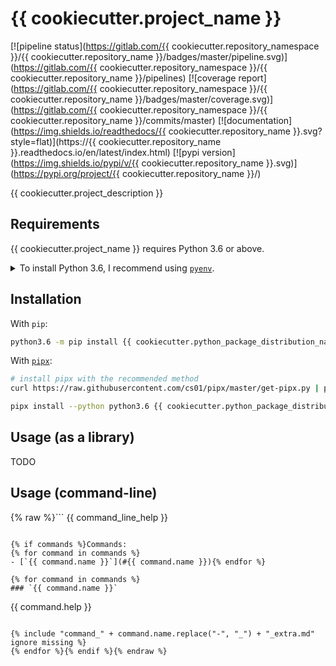 <!--
IMPORTANT:
  This file is generated from the template at 'scripts/templates/README.md'.
  Please update the template instead of this file.
-->

# {{ cookiecutter.project_name }}
[![pipeline status](https://gitlab.com/{{ cookiecutter.repository_namespace }}/{{ cookiecutter.repository_name }}/badges/master/pipeline.svg)](https://gitlab.com/{{ cookiecutter.repository_namespace }}/{{ cookiecutter.repository_name }}/pipelines)
[![coverage report](https://gitlab.com/{{ cookiecutter.repository_namespace }}/{{ cookiecutter.repository_name }}/badges/master/coverage.svg)](https://gitlab.com/{{ cookiecutter.repository_namespace }}/{{ cookiecutter.repository_name }}/commits/master)
[![documentation](https://img.shields.io/readthedocs/{{ cookiecutter.repository_name }}.svg?style=flat)](https://{{ cookiecutter.repository_name }}.readthedocs.io/en/latest/index.html)
[![pypi version](https://img.shields.io/pypi/v/{{ cookiecutter.repository_name }}.svg)](https://pypi.org/project/{{ cookiecutter.repository_name }}/)

{{ cookiecutter.project_description }}

## Requirements
{{ cookiecutter.project_name }} requires Python 3.6 or above.

<details>
<summary>To install Python 3.6, I recommend using <a href="https://github.com/pyenv/pyenv"><code>pyenv</code></a>.</summary>

```bash
# install pyenv
git clone https://github.com/pyenv/pyenv ~/.pyenv

# setup pyenv (you should also put these three lines in .bashrc or similar)
export PATH="${HOME}/.pyenv/bin:${PATH}"
export PYENV_ROOT="${HOME}/.pyenv"
eval "$(pyenv init -)"

# install Python 3.6
pyenv install 3.6.8

# make it available globally
pyenv global system 3.6.8
```
</details>

## Installation
With `pip`:
```bash
python3.6 -m pip install {{ cookiecutter.python_package_distribution_name }}
```

With [`pipx`](https://github.com/cs01/pipx):
```bash
# install pipx with the recommended method
curl https://raw.githubusercontent.com/cs01/pipx/master/get-pipx.py | python3

pipx install --python python3.6 {{ cookiecutter.python_package_distribution_name }}
```

## Usage (as a library)
TODO

## Usage (command-line)
{% raw %}```
{{ command_line_help }}
```

{% if commands %}Commands:
{% for command in commands %}
- [`{{ command.name }}`](#{{ command.name }}){% endfor %}

{% for command in commands %}
### `{{ command.name }}`
```
{{ command.help }}
```

{% include "command_" + command.name.replace("-", "_") + "_extra.md" ignore missing %}
{% endfor %}{% endif %}{% endraw %}
